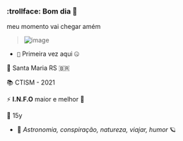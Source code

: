 ### :trollface: Bom dia 👋

meu momento vai chegar amém

> ![image](https://user-images.githubusercontent.com/85495959/121888530-80326080-ccee-11eb-95f0-e4f9bd88a373.png)

- `🌱` Primeira vez aqui :zipper_mouth_face:

:dart: Santa Maria RS :brazil:

:books: CTISM - 2021 

⚡ **I.N.F.O** maior e melhor :gem:

💬 15y

- 💙 *Astronomia, conspiração, natureza, viajar, humor* :ringed_planet:



<!--
**nicolegg13/nicolegg13** is a ✨ _special_ ✨ repository because its `README.md` (this file) appears on your GitHub profile.

Here are some ideas to get you started:

- 🔭 I’m currently working on ...
- 🌱 I’m currently learning ...
- 👯 I’m looking to collaborate on ...
- 🤔 I’m looking for help with ...
- 💬 Ask me about ...
- 📫 How to reach me: ...
- 😄 Pronouns: ...
- ⚡ Fun fact: ...
-->
